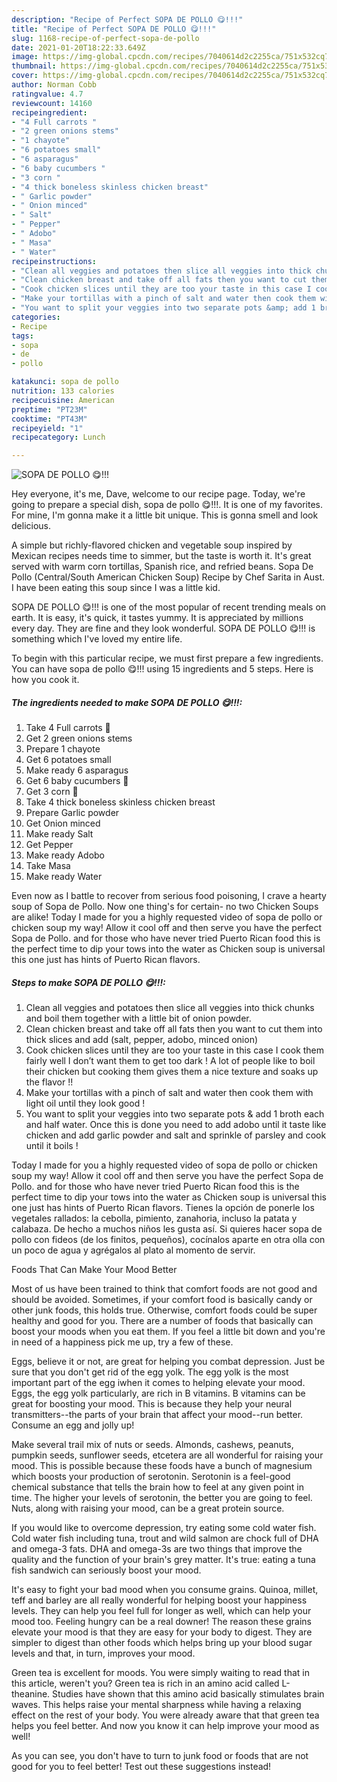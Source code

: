 ```yaml
---
description: "Recipe of Perfect SOPA DE POLLO 😋!!!"
title: "Recipe of Perfect SOPA DE POLLO 😋!!!"
slug: 1168-recipe-of-perfect-sopa-de-pollo
date: 2021-01-20T18:22:33.649Z
image: https://img-global.cpcdn.com/recipes/7040614d2c2255ca/751x532cq70/sopa-de-pollo-😋-recipe-main-photo.jpg
thumbnail: https://img-global.cpcdn.com/recipes/7040614d2c2255ca/751x532cq70/sopa-de-pollo-😋-recipe-main-photo.jpg
cover: https://img-global.cpcdn.com/recipes/7040614d2c2255ca/751x532cq70/sopa-de-pollo-😋-recipe-main-photo.jpg
author: Norman Cobb
ratingvalue: 4.7
reviewcount: 14160
recipeingredient:
- "4 Full carrots "
- "2 green onions stems"
- "1 chayote"
- "6 potatoes small"
- "6 asparagus"
- "6 baby cucumbers "
- "3 corn "
- "4 thick boneless skinless chicken breast"
- " Garlic powder"
- " Onion minced"
- " Salt"
- " Pepper"
- " Adobo"
- " Masa"
- " Water"
recipeinstructions:
- "Clean all veggies and potatoes then slice all veggies into thick chunks and boil them together with a little bit of onion powder."
- "Clean chicken breast and take off all fats then you want to cut them into thick slices and add (salt, pepper, adobo, minced onion)"
- "Cook chicken slices until they are too your taste in this case I cook them fairly well I don’t want them to get too dark ! A lot of people like to boil their chicken but cooking them gives them a nice texture and soaks up the flavor !!"
- "Make your tortillas with a pinch of salt and water then cook them with light oil until they look good !"
- "You want to split your veggies into two separate pots &amp; add 1 broth each and half water. Once this is done you need to add adobo until it taste like chicken and add garlic powder and salt and sprinkle of parsley and cook until it boils !"
categories:
- Recipe
tags:
- sopa
- de
- pollo

katakunci: sopa de pollo 
nutrition: 133 calories
recipecuisine: American
preptime: "PT23M"
cooktime: "PT43M"
recipeyield: "1"
recipecategory: Lunch

---
```



![SOPA DE POLLO 😋!!!](https://img-global.cpcdn.com/recipes/7040614d2c2255ca/751x532cq70/sopa-de-pollo-😋-recipe-main-photo.jpg)

Hey everyone, it's me, Dave, welcome to our recipe page. Today, we're going to prepare a special dish, sopa de pollo 😋!!!. It is one of my favorites. For mine, I'm gonna make it a little bit unique. This is gonna smell and look delicious.

A simple but richly-flavored chicken and vegetable soup inspired by Mexican recipes needs time to simmer, but the taste is worth it. It&#39;s great served with warm corn tortillas, Spanish rice, and refried beans. Sopa De Pollo (Central/South American Chicken Soup) Recipe by Chef Sarita in Aust. I have been eating this soup since I was a little kid.

SOPA DE POLLO 😋!!! is one of the most popular of recent trending meals on earth. It is easy, it's quick, it tastes yummy. It is appreciated by millions every day. They are fine and they look wonderful. SOPA DE POLLO 😋!!! is something which I've loved my entire life.


To begin with this particular recipe, we must first prepare a few ingredients. You can have sopa de pollo 😋!!! using 15 ingredients and 5 steps. Here is how you cook it.

<!--inarticleads1-->

##### The ingredients needed to make SOPA DE POLLO 😋!!!:

1. Take 4 Full carrots 🥕
1. Get 2 green onions stems
1. Prepare 1 chayote
1. Get 6 potatoes small
1. Make ready 6 asparagus
1. Get 6 baby cucumbers 🥒
1. Get 3 corn 🌽
1. Take 4 thick boneless skinless chicken breast
1. Prepare  Garlic powder
1. Get  Onion minced
1. Make ready  Salt
1. Get  Pepper
1. Make ready  Adobo
1. Take  Masa
1. Make ready  Water


Even now as I battle to recover from serious food poisoning, I crave a hearty soup of Sopa de Pollo. Now one thing&#39;s for certain- no two Chicken Soups are alike! Today I made for you a highly requested video of sopa de pollo or chicken soup my way! Allow it cool off and then serve you have the perfect Sopa de Pollo. and for those who have never tried Puerto Rican food this is the perfect time to dip your tows into the water as Chicken soup is universal this one just has hints of Puerto Rican flavors. 

<!--inarticleads2-->

##### Steps to make SOPA DE POLLO 😋!!!:

1. Clean all veggies and potatoes then slice all veggies into thick chunks and boil them together with a little bit of onion powder.
1. Clean chicken breast and take off all fats then you want to cut them into thick slices and add (salt, pepper, adobo, minced onion)
1. Cook chicken slices until they are too your taste in this case I cook them fairly well I don’t want them to get too dark ! A lot of people like to boil their chicken but cooking them gives them a nice texture and soaks up the flavor !!
1. Make your tortillas with a pinch of salt and water then cook them with light oil until they look good !
1. You want to split your veggies into two separate pots &amp; add 1 broth each and half water. Once this is done you need to add adobo until it taste like chicken and add garlic powder and salt and sprinkle of parsley and cook until it boils !


Today I made for you a highly requested video of sopa de pollo or chicken soup my way! Allow it cool off and then serve you have the perfect Sopa de Pollo. and for those who have never tried Puerto Rican food this is the perfect time to dip your tows into the water as Chicken soup is universal this one just has hints of Puerto Rican flavors. Tienes la opción de ponerle los vegetales rallados: la cebolla, pimiento, zanahoria, incluso la patata y calabaza. De hecho a muchos niños les gusta así. Si quieres hacer sopa de pollo con fideos (de los finitos, pequeños), cocínalos aparte en otra olla con un poco de agua y agrégalos al plato al momento de servir. 

Foods That Can Make Your Mood Better


Most of us have been trained to think that comfort foods are not good and should be avoided. Sometimes, if your comfort food is basically candy or other junk foods, this holds true. Otherwise, comfort foods could be super healthy and good for you. There are a number of foods that basically can boost your moods when you eat them. If you feel a little bit down and you're in need of a happiness pick me up, try a few of these.

Eggs, believe it or not, are great for helping you combat depression. Just be sure that you don't get rid of the egg yolk. The egg yolk is the most important part of the egg iwhen it comes to helping elevate your mood. Eggs, the egg yolk particularly, are rich in B vitamins. B vitamins can be great for boosting your mood. This is because they help your neural transmitters--the parts of your brain that affect your mood--run better. Consume an egg and jolly up!

Make several trail mix of nuts or seeds. Almonds, cashews, peanuts, pumpkin seeds, sunflower seeds, etcetera are all wonderful for raising your mood. This is possible because these foods have a bunch of magnesium which boosts your production of serotonin. Serotonin is a feel-good chemical substance that tells the brain how to feel at any given point in time. The higher your levels of serotonin, the better you are going to feel. Nuts, along with raising your mood, can be a great protein source.

If you would like to overcome depression, try eating some cold water fish. Cold water fish including tuna, trout and wild salmon are chock full of DHA and omega-3 fats. DHA and omega-3s are two things that improve the quality and the function of your brain's grey matter. It's true: eating a tuna fish sandwich can seriously boost your mood. 

It's easy to fight your bad mood when you consume grains. Quinoa, millet, teff and barley are all really wonderful for helping boost your happiness levels. They can help you feel full for longer as well, which can help your mood too. Feeling hungry can be a real downer! The reason these grains elevate your mood is that they are easy for your body to digest. They are simpler to digest than other foods which helps bring up your blood sugar levels and that, in turn, improves your mood.

Green tea is excellent for moods. You were simply waiting to read that in this article, weren't you? Green tea is rich in an amino acid called L-theanine. Studies have shown that this amino acid basically stimulates brain waves. This helps raise your mental sharpness while having a relaxing effect on the rest of your body. You were already aware that that green tea helps you feel better. And now you know it can help improve your mood as well!

As you can see, you don't have to turn to junk food or foods that are not good for you to feel better! Test out  these suggestions  instead!

